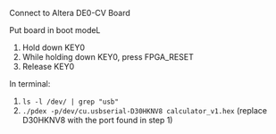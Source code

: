 Connect to Altera DE0-CV Board

Put board in boot modeL
1. Hold down KEY0
2. While holding down KEY0, press FPGA_RESET
3. Release KEY0

In terminal:

1. `ls -l /dev/ | grep "usb"`
2. `./pdex -p/dev/cu.usbserial-D30HKNV8 calculator_v1.hex` (replace D30HKNV8 with the port found in step 1)
